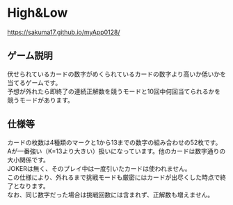 # High&Low
https://sakuma17.github.io/myApp0128/
## ゲーム説明
伏せられているカードの数字がめくられているカードの数字より高いか低いかを当てるゲームです。  
予想が外れたら即終了の連続正解数を競うモードと10回中何回当てられるかを競うモードがあります。  
## 仕様等
カードの枚数は4種類のマークと1から13までの数字の組み合わせの52枚です。  
Aが一番強い（K=13より大きい）扱いになっています。他のカードは数字通りの大小関係です。  
JOKERは無く、そのプレイ中は一度引いたカードは使われません。  
この仕様により、外れるまで挑戦モードも厳密にはカードが出尽くした時点で終了となります。  
なお、同じ数字だった場合は挑戦回数には含まれず、正解数も増えません。
